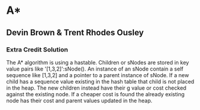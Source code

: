 # A* 
## Devin Brown & Trent Rhodes Ousley 
### Extra Credit Solution
The A* algorithm is using a hastable.  Children or sNodes are stored in key value pairs like '[1,3,2]':sNode().  An instance of an sNode contain a self sequence like [1,3,2] and a pointer to a parent instance of sNode.  If a new child has a sequence value existing in the hash table that child is not placed in the heap.  The new children instead have their g value or cost checked against the existing node. If a cheaper cost is found the already existing node has their cost and parent values updated in the heap. 